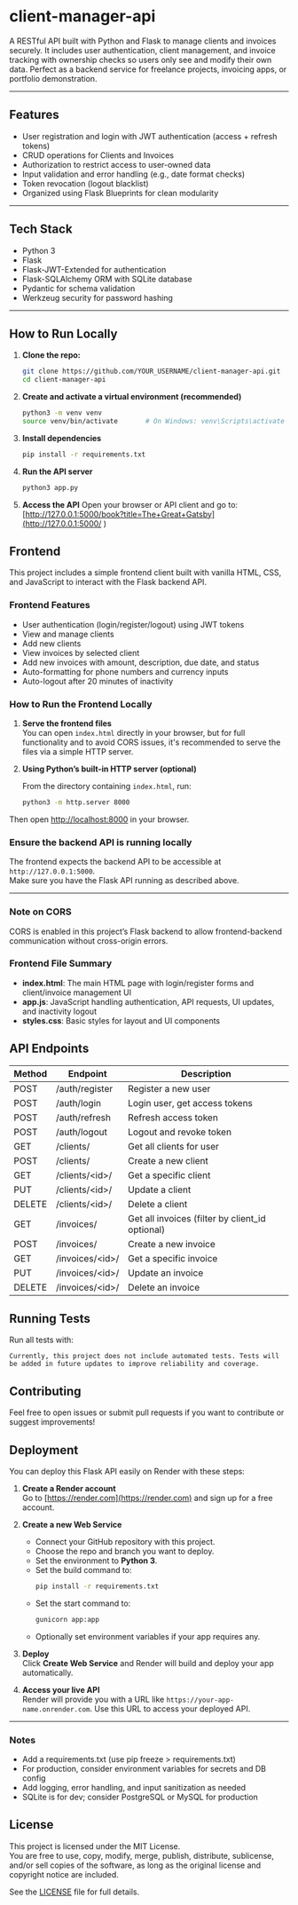 # client-manager-api

A RESTful API built with Python and Flask to manage clients and invoices securely. It includes user authentication, client management, and invoice tracking with ownership checks so users only see and modify their own data. Perfect as a backend service for freelance projects, invoicing apps, or portfolio demonstration.

---

## Features

- User registration and login with JWT authentication (access + refresh tokens)
- CRUD operations for Clients and Invoices
- Authorization to restrict access to user-owned data
- Input validation and error handling (e.g., date format checks)
- Token revocation (logout blacklist)
- Organized using Flask Blueprints for clean modularity

---

## Tech Stack

- Python 3
- Flask
- Flask-JWT-Extended for authentication
- Flask-SQLAlchemy ORM with SQLite database
- Pydantic for schema validation
- Werkzeug security for password hashing

---

## How to Run Locally

1. **Clone the repo:**

    ```bash
    git clone https://github.com/YOUR_USERNAME/client-manager-api.git
    cd client-manager-api
    ```
2. **Create and activate a virtual environment (recommended)**
    ```bash
    python3 -m venv venv
    source venv/bin/activate       # On Windows: venv\Scripts\activate
    ```
3. **Install dependencies**
    ```bash
    pip install -r requirements.txt
    ```

4. **Run the API server**
    ```bash
    python3 app.py
    ```
5. **Access the API**
    Open your browser or API client and go to:
[http://127.0.0.1:5000/book?title=The+Great+Gatsby](http://127.0.0.1:5000/
)

## Frontend

This project includes a simple frontend client built with vanilla HTML, CSS, and JavaScript to interact with the Flask backend API.

### Frontend Features

- User authentication (login/register/logout) using JWT tokens  
- View and manage clients  
- Add new clients  
- View invoices by selected client  
- Add new invoices with amount, description, due date, and status  
- Auto-formatting for phone numbers and currency inputs  
- Auto-logout after 20 minutes of inactivity  

### How to Run the Frontend Locally

1. **Serve the frontend files**  
   You can open `index.html` directly in your browser, but for full functionality and to avoid CORS issues, it's recommended to serve the files via a simple HTTP server.

2. **Using Python’s built-in HTTP server (optional)**

   From the directory containing `index.html`, run:

   ```bash
   python3 -m http.server 8000
   ```
Then open [http://localhost:8000](http://localhost:8000) in your browser.

### Ensure the backend API is running locally

The frontend expects the backend API to be accessible at `http://127.0.0.1:5000`.  
Make sure you have the Flask API running as described above.

---

### Note on CORS

CORS is enabled in this project’s Flask backend to allow frontend-backend communication without cross-origin errors.

### Frontend File Summary

- **index.html**: The main HTML page with login/register forms and client/invoice management UI  
- **app.js**: JavaScript handling authentication, API requests, UI updates, and inactivity logout  
- **styles.css**: Basic styles for layout and UI components

## API Endpoints

| Method | Endpoint           | Description                          |
|--------|--------------------|------------------------------------|
| POST   | /auth/register     | Register a new user                 |
| POST   | /auth/login        | Login user, get access tokens      |
| POST   | /auth/refresh      | Refresh access token                |
| POST   | /auth/logout       | Logout and revoke token             |
| GET    | /clients/          | Get all clients for user            |
| POST   | /clients/          | Create a new client                 |
| GET    | /clients/&lt;id&gt;/  | Get a specific client              |
| PUT    | /clients/&lt;id&gt;/  | Update a client                    |
| DELETE | /clients/&lt;id&gt;/  | Delete a client                    |
| GET    | /invoices/         | Get all invoices (filter by client_id optional) |
| POST   | /invoices/         | Create a new invoice                |
| GET    | /invoices/&lt;id&gt;/ | Get a specific invoice             |
| PUT    | /invoices/&lt;id&gt;/ | Update an invoice                 |
| DELETE | /invoices/&lt;id&gt;/ | Delete an invoice                 |

## Running Tests

 Run all tests with:

    Currently, this project does not include automated tests. Tests will be added in future updates to improve reliability and coverage.
    
## Contributing

Feel free to open issues or submit pull requests if you want to contribute or suggest improvements!

## Deployment

You can deploy this Flask API easily on Render with these steps:

1. **Create a Render account**  
   Go to [https://render.com](https://render.com) and sign up for a free account.

2. **Create a new Web Service**  
   - Connect your GitHub repository with this project.
   - Choose the repo and branch you want to deploy.
   - Set the environment to **Python 3**.
   - Set the build command to:  
     ```bash
     pip install -r requirements.txt
     ```
   - Set the start command to:  
     ```bash
     gunicorn app:app
     ```
   - Optionally set environment variables if your app requires any.

3. **Deploy**  
   Click **Create Web Service** and Render will build and deploy your app automatically.

4. **Access your live API**  
   Render will provide you with a URL like `https://your-app-name.onrender.com`. Use this URL to access your deployed API.

---

### Notes

- Add a requirements.txt (use pip freeze > requirements.txt)
- For production, consider environment variables for secrets and DB config
- Add logging, error handling, and input sanitization as needed
- SQLite is for dev; consider PostgreSQL or MySQL for production

## License

This project is licensed under the MIT License.  
You are free to use, copy, modify, merge, publish, distribute, sublicense, and/or sell copies of the software, as long as the original license and copyright notice are included.

See the [LICENSE](LICENSE) file for full details.
